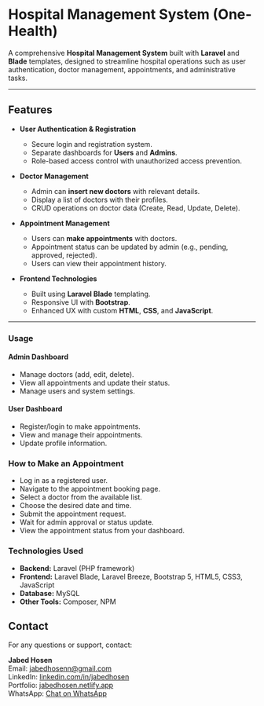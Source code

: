 # Hospital Management System (One-Health)

A comprehensive **Hospital Management System** built with **Laravel** and **Blade** templates, designed to streamline hospital operations such as user authentication, doctor management, appointments, and administrative tasks.

---

## Features

- **User Authentication & Registration**
  - Secure login and registration system.
  - Separate dashboards for **Users** and **Admins**.
  - Role-based access control with unauthorized access prevention.

- **Doctor Management**
  - Admin can **insert new doctors** with relevant details.
  - Display a list of doctors with their profiles.
  - CRUD operations on doctor data (Create, Read, Update, Delete).

- **Appointment Management**
  - Users can **make appointments** with doctors.
  - Appointment status can be updated by admin (e.g., pending, approved, rejected).
  - Users can view their appointment history.

- **Frontend Technologies**
  - Built using **Laravel Blade** templating.
  - Responsive UI with **Bootstrap**.
  - Enhanced UX with custom **HTML**, **CSS**, and **JavaScript**.

---

### Usage

#### Admin Dashboard
- Manage doctors (add, edit, delete).
- View all appointments and update their status.
- Manage users and system settings.

#### User Dashboard
- Register/login to make appointments.
- View and manage their appointments.
- Update profile information.

### How to Make an Appointment
- Log in as a registered user.
- Navigate to the appointment booking page.
- Select a doctor from the available list.
- Choose the desired date and time.
- Submit the appointment request.
- Wait for admin approval or status update.
- View the appointment status from your dashboard.

### Technologies Used
- **Backend:** Laravel (PHP framework)
- **Frontend:** Laravel Blade, Laravel Breeze, Bootstrap 5, HTML5, CSS3, JavaScript
- **Database:** MySQL 
- **Other Tools:** Composer, NPM


## Contact

For any questions or support, contact:

**Jabed Hosen**  
Email: [jabedhosenn@gmail.com](mailto:jabedhosenn@gmail.com)    
LinkedIn: [linkedin.com/in/jabedhosen](https://linkedin.com/in/jabedhosen)  
Portfolio: [jabedhosen.netlify.app](https://jabedhosen.netlify.app)  
WhatsApp: [Chat on WhatsApp](https://wa.me/8801764333296)
